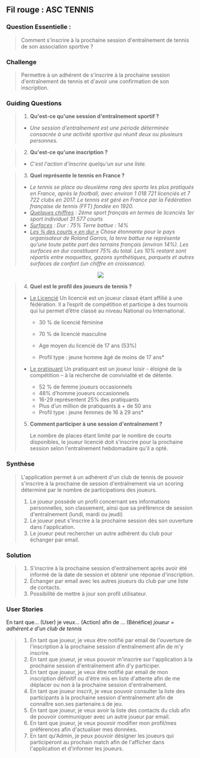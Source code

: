 
## Fil rouge : ASC TENNIS

### Question Essentielle :
> Comment s'inscrire à la prochaine session d'entraînement de tennis de son association sportive ?

### Challenge
> Permettre à un adhérent de s'inscrire à la prochaine session d'entraînement de tennis et d'avoir une confirmation de son inscription.

### Guiding Questions
> 1. **Qu'est-ce qu'une session d'entraînement sportif ?**
> - *Une session d'entraînement est une période déterminée consacrée à une activité sportive qui réunit deux ou plusieurs personnes.*

> 2. **Qu'est-ce qu'une inscription ?**
> - *C'est l'action d'inscrire quelqu'un sur une liste.*

> 3. **Quel représente le tennis en France ?**
> - *Le tennis se place au deuxième rang des sports les plus pratiqués en France, après le football, avec environ 1 018 721 licenciés et 7 722 clubs en 2017.
Le tennis est géré en France par la Fédération française de tennis (FFT) fondée en 1920.*
> - *<u>Quelques chiffres</u> :
2ème sport français en termes de licenciés
1er sport individuel
31 577 courts*
> - *<u>Surfaces</u> :
Dur : 75%
Terre battue : 14%*
> - *<u>Les ¾ des courts « en dur »</u>
Chose étonnante pour le pays organisateur de Roland Garros, la terre battue ne représente qu’une toute petite part des terrains français (environ 14%).
Les surfaces en dur constituant 75% du total. Les 10% restant sont répartis entre moquettes, gazons synthétiques, parquets et autres surfaces de confort (un chiffre en croissance).*
<p align="center">
  <img src="https://court-central.fr/wp-content/uploads/2019/04/evolution-licencies-tennis-france.jpeg">
</p>

> 4. **Quel est le profil des joueurs de tennis ?**
> - <u>Le Licencié</u>
>   Un licencié est un joueur classé étant affilié à une fédération. Il a l’esprit de compétition et participe à des tournois qui lui permet d’être classé au niveau National ou International.
>
>   - 30 % de licencié féminine
>
>   - 70 % de licencié masculine
>
>   - Age moyen du licencié de 17 ans (53%)
>
>   - Profil type : jeune homme âgé de moins de 17 ans*
> - <u>Le pratiquant</u>
>   Un pratiquant est un joueur loisir - éloigné de la compétition – à la recherche de convivialité et de détente.
>
>   - 52 % de femme joueurs occasionnels
>   - 48% d’homme joueurs occasionnels
>   - 16-29 représentent 25% des pratiquants
>   - Plus d’un million de pratiquants à + de 50 ans
>   - Profil type : jeune femmes de 16 à 29 ans*
>
> 5. **Comment participer à une session d'entraînement ?**
>
>    Le nombre de places étant limité par le nombre de courts disponibles, le joueur licencié doit s'inscrire pour la prochaine session selon l'entraînement hebdomadaire qu'il a opté.

### Synthèse

> L'application permet à un adhérent d'un club de tennis de pouvoir s'inscrire à la prochaine de session d'entraînement via un scoring déterminé par le nombre de participations des joueurs.
> 1. Le joueur possède un profil concernant ses informations personnelles, son classement, ainsi que sa préfèrence de session d'entraînement (lundi, mardi ou jeudi)
> 2. Le joueur peut s'inscrire à la prochaine session dès son ouverture dans l'application.
> 3. Le joueur peut rechercher un autre adhérent du club pour échanger par email.

### Solution
> 1. S'inscrire à la prochaine session d'entraînement après avoir été informé de la date de session et obtenir une réponse d'inscription.
> 2. Échanger par email avec les autres joueurs du club par une liste de contacts.
> 3. Possibilité de mettre à jour son profil utilisateur.

### User Stories

En tant que... (User)
je veux... (Action)
afin de ... (Bénéfice)
<i>joueur = adhérent.e d'un club de tennis</i>

> 1. En tant que joueur, je veux être notifié par email de l'ouverture de l'inscription à la prochaine session d'entraînement afin de m'y inscrire.
> 2. En tant que joueur, je veux pouvoir m'inscrire sur l'application à la prochaine session d'entraînement afin d'y participer.
> 3. En tant que joueur, je veux être notifié par email de mon inscription définitif ou d'être mis en liste d'attente afin de me déplacer ou non à la prochaine session d'entraînement.
> 4. En tant que joueur inscrit, je veux pouvoir consulter la liste des participants à la prochaine session d'entraînement afin de connaître son.ses partenaire.s de jeu.
> 5. En tant que joueur, je veux avoir la liste des contacts du club afin de pouvoir communiquer avec un autre joueur par email.
> 6. En tant que joueur, je veux pouvoir modifier mon profil/mes préférences afin d'actualiser mes données.
> 6. En tant qu'Admin, je peux pouvoir désigner les joueurs qui participeront au prochain match afin de l'afficher dans l'application et d'informer les joueurs.
